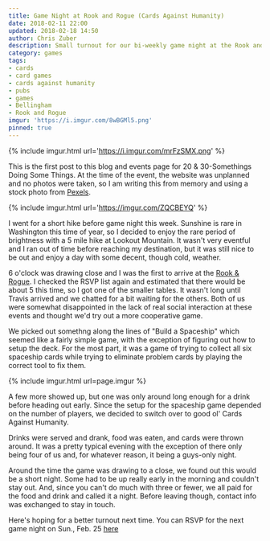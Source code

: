 ```yaml
---
title: Game Night at Rook and Rogue (Cards Against Humanity)
date: 2018-02-11 22:00
updated: 2018-02-18 14:50
author: Chris Zuber
description: Small turnout for our bi-weekly game night at the Rook and Rogue
category: games
tags:
- cards
- card games
- cards against humanity
- pubs
- games
- Bellingham
- Rook and Rogue
imgur: 'https://i.imgur.com/8wBGMl5.png'
pinned: true
---
```

{% include imgur.html url='https://i.imgur.com/mrFzSMX.png' %}

This is the first post to this blog and events page for 20 & 30-Somethings Doing Some Things.
At the time of the event, the website was unplanned and no photos were taken, so
I am writing this from memory and using a stock photo from [Pexels](https://www.pexels.com/).

{% include imgur.html url='https://imgur.com/ZQCBEYQ' %}

I went for a short hike before game night this week. Sunshine is rare in Washington
this time of year, so I decided to enjoy the rare period of brightness with a 5
mile hike at Lookout Mountain. It wasn't very eventful and I ran out of time before
reaching my destination, but it was still nice to be out and enjoy a day with
some decent, though cold, weather.

6 o'clock was drawing close and I was the first to arrive at the [Rook & Rogue](https://www.rookandrogue.com/).
I checked the RSVP list again and estimated that there would be about 5 this time,
so I got one of the smaller tables. It wasn't long until Travis arrived and we
chatted for a bit waiting for the others. Both of us were somewhat disappointed
in the lack of real social interaction at these events and thought we'd try
out a more cooperative game.

We picked out somethng along the lines of "Build a Spaceship" which seemed like
a fairly simple game, with the exception of figuring out how to setup the deck.
For the most part, it was a game of trying to collect all six spaceship cards
while trying to eliminate problem cards by playing the correct tool to fix them.

{% include imgur.html url=page.imgur %}

A few more showed up, but one was only around long enough for a drink before
heading out early. Since the setup for the spaceship game depended on the number
of players, we decided to switch over to good ol' Cards Against Humanity.

Drinks were served and drank, food was eaten, and cards were thrown around. It was
a pretty typical evening with the exception of there only being four of us and,
for whatever reason, it being a guys-only night.

Around the time the game was drawing to a close, we found out this would be a
short night. Some had to be up really early in the morning and couldn't stay out.
And, since you can't do much with three or fewer, we all paid for the food and
drink and called it a night. Before leaving though, contact info was exchanged to
stay in touch.

Here's hoping for a better turnout next time. You can RSVP for the next game
night on <time datetime="2018-02-25">Sun., Feb. 25</time> [here](https://www.meetup.com/20-30-Somethings-Doing-Some-Things/events/247857268/)
